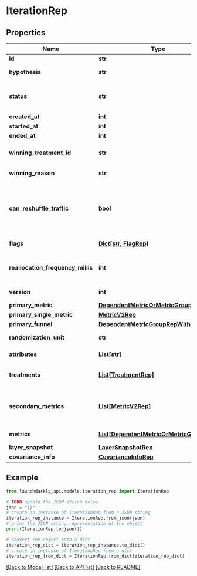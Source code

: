 # IterationRep


## Properties

Name | Type | Description | Notes
------------ | ------------- | ------------- | -------------
**id** | **str** | The iteration ID | [optional] 
**hypothesis** | **str** | The expected outcome of this experiment | 
**status** | **str** | The status of the iteration: &lt;code&gt;not_started&lt;/code&gt;, &lt;code&gt;running&lt;/code&gt;, &lt;code&gt;stopped&lt;/code&gt; | 
**created_at** | **int** |  | 
**started_at** | **int** |  | [optional] 
**ended_at** | **int** |  | [optional] 
**winning_treatment_id** | **str** | The ID of the treatment chosen when the experiment stopped | [optional] 
**winning_reason** | **str** | The reason you stopped the experiment | [optional] 
**can_reshuffle_traffic** | **bool** | Whether the experiment may reassign traffic to different variations when the experiment audience changes (true) or must keep all traffic assigned to its initial variation (false). | [optional] 
**flags** | [**Dict[str, FlagRep]**](FlagRep.md) | Details on the flag used in this experiment | [optional] 
**reallocation_frequency_millis** | **int** | The cadence (in milliseconds) to update the allocation. Only present for multi-armed bandits. | [optional] 
**version** | **int** | The current version that the iteration is on | [optional] 
**primary_metric** | [**DependentMetricOrMetricGroupRep**](DependentMetricOrMetricGroupRep.md) |  | [optional] 
**primary_single_metric** | [**MetricV2Rep**](MetricV2Rep.md) |  | [optional] 
**primary_funnel** | [**DependentMetricGroupRepWithMetrics**](DependentMetricGroupRepWithMetrics.md) |  | [optional] 
**randomization_unit** | **str** | The unit of randomization for this iteration | [optional] 
**attributes** | **List[str]** | The available attribute filters for this iteration | [optional] 
**treatments** | [**List[TreatmentRep]**](TreatmentRep.md) | Details on the variations you are testing in the experiment | [optional] 
**secondary_metrics** | [**List[MetricV2Rep]**](MetricV2Rep.md) | Deprecated, use &lt;code&gt;metrics&lt;/code&gt; instead. Details on the secondary metrics for this experiment. | [optional] 
**metrics** | [**List[DependentMetricOrMetricGroupRep]**](DependentMetricOrMetricGroupRep.md) | Details on the metrics for this experiment | [optional] 
**layer_snapshot** | [**LayerSnapshotRep**](LayerSnapshotRep.md) |  | [optional] 
**covariance_info** | [**CovarianceInfoRep**](CovarianceInfoRep.md) |  | [optional] 

## Example

```python
from launchdarkly_api.models.iteration_rep import IterationRep

# TODO update the JSON string below
json = "{}"
# create an instance of IterationRep from a JSON string
iteration_rep_instance = IterationRep.from_json(json)
# print the JSON string representation of the object
print(IterationRep.to_json())

# convert the object into a dict
iteration_rep_dict = iteration_rep_instance.to_dict()
# create an instance of IterationRep from a dict
iteration_rep_from_dict = IterationRep.from_dict(iteration_rep_dict)
```
[[Back to Model list]](../README.md#documentation-for-models) [[Back to API list]](../README.md#documentation-for-api-endpoints) [[Back to README]](../README.md)


